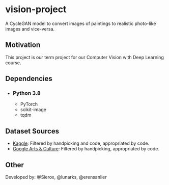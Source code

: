 # vision-project
A CycleGAN model to convert images of paintings to realistic photo-like images and vice-versa.

## Motivation
This project is our term project for our Computer Vision with Deep Learning course.

## Dependencies
- ### Python 3.8
  - PyTorch
  - scikit-image
  - tqdm
  
## Dataset Sources
- [Kaggle](https://www.kaggle.com/arnaud58/landscape-pictures): Filtered by handpicking and code, appropriated by code.
- [Google Arts & Culture](https://artsandculture.google.com/): Filtered by handpicking, appropriated by code.

## Other
Developed by: @Sierox, @lunarks, @erensanlier
